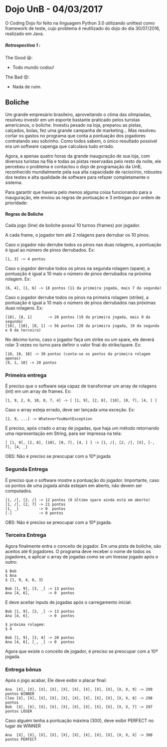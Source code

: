 # Dojo UnB - 04/03/2017

O Coding Dojo foi feito na linguagem Python 3.0 utilizando unittest como framework de teste, cujo problema é reutilizado do dojo do dia 30/07/2016, realizado em Java.

##### Retrospectiva 1 :

The Good :smiley::

- Todo mundo codou!

The Bad :worried::

- Nada de ruim.


## Boliche

Um grande empresário brasileiro, aproveitando o clima das olimpíadas, resolveu investir em um esporte bastante praticado pelos turistas americanos, o boliche. Investiu pesado na loja, preparou as pistas, calçados, bolas, fez uma grande campanha de marketing... Mas resolveu cortar os gastos no programa que conta a pontuação dos jogadores contratando seu sobrinho. Como todos sabem, o único resultado possível era um software capenga que calculava tudo errado.

Agora, a apenas quatro horas da grande inauguração de sua loja, com diversos turistas na fila e todas as pistas reservadas pelo resto da noite, ele percebeu o problema e contactou o dojo de programação da UnB, reconhecido mundialmente pela sua alta capacidade de raciocínio, robustes dos testes e alta qualidade de software para refazer completamente o sistema.

Para garantir que haveria pelo menos alguma coisa funcionando para a inauguração, ele enviou as regras de pontuação e 3 entregas por ordem de prioridade:

#### Regras do Boliche

Cada jogo (line) de boliche possui 10 turnos (frames) por jogador.

A cada frame, o jogador tem até 2 rolagens para derrubar os 10 pinos.

Caso o jogador não derrube todos os pinos nas duas rolagens, a pontuação é igual ao número de pinos derrubados. Ex:

```
[1, 3] -> 4 pontos
```

Caso o jogador derrube todos os pinos na segunda rolagem (spare), a pontuação é igual a 10 mais o número de pinos derrubados na próxima rolagem. Ex:
```
[6, 4], [1, 6] -> 18 pontos (11 da primeira jogada, mais 7 da segunda)
```

Caso o jogador derrube todos os pinos na primeira rolagem (strike), a pontuação é igual a 10 mais o número de pinos derrubados nas próximas duas rolagens. Ex:

```
[10], [8, 1]       -> 28 pontos (19 da primeira jogada, mais 9 da segunda)
[10], [10], [8, 1] -> 56 pontos (28 da primeira jogada, 19 da segunda e 9 da terceira)
```

No décimo turno, caso o jogador faça um strike ou um spare, ele deverá rolar 3 vezes no turno para definir o valor final do strike/spare. Ex:

```
[10, 10, 10] -> 30 pontos (conta-se os pontos da primeira rolagem apenas)
[9, 1, 10] -> 20 pontos
```

### Primeira entrega

É preciso que o software seja capaz de transformar um array de rolagens (int) em um array de frames. Ex:
```
[1, 9, 2, 8, 10, 0, 7, 4] -> [ [1, 9], [2, 8], [10], [0, 7], [4, ] ]
```

Caso o array esteja errado, deve ser lançada uma exceção. Ex:

```
[2, 9, ...] -> WhateverYouWantException
```

É preciso, após criado o array de jogadas, que haja um método retornando uma representação em String, para ser impressa na tela:

```
[ [1, 9], [2, 8], [10], [0, 7], [4, ] ] -> [1, /], [2, /], [X], [-, 7], [4, _]
```

OBS: Não é preciso se preocupar com a 10ª jogada

### Segunda Entrega

É preciso que o software mostre a pontuação do jogador.
Importante, caso os pontos de uma jogada ainda estejam em aberto, não devem ser computados.

```
[1, /], [2, /] -> 12 pontos (O último spare ainda está em aberto)
[1, /], [2, 7] -> 21 pontos
[1, _]         -> 0  pontos
[-]            -> 0 pontos
```

OBS: Não é preciso se preocupar com a 10ª jogada.

### Terceira Entrega

Agora finalmente entra o conceito de jogador. Em uma pista de boliche, são aceitos até 6 jogadores.
O programa deve receber o nome de todos os jogadores, e aplicar o array de jogadas como se um tivesse jogado após o outro:

```
$ Bob
$ Ana
$ {1, 9, 4, 6, 3}

Bob [1, 9], [3, _] -> 13 pontos
Ana [4, 6],        -> 0  pontos
```

E deve aceitar inputs de jogadas após o carregamento inicial:

```
Bob [1, 9], [3, _] -> 13 pontos
Ana [4, 6],        -> 0  pontos

$ próxima rolagem:
$ 4

Bob [1, 9], [3, 4] -> 20 pontos
Ana [4, 6], [_, _] -> 0  pontos
```

Agora que existe o conceito de jogador, é preciso se preocupar com a 10ª jogada.

### Entrega bônus

Após o jogo acabar, Ele deve exibir o placar final:

```
Ana  [X], [X], [X], [X], [X], [X], [X], [X], [X], [X, X, 9] -> 299 pontos WINNER
Cleo [X], [X], [X], [X], [X], [X], [X], [X], [X], [X, X, 8] -> 298 pontos
Bob  [X], [X], [X], [X], [X], [X], [X], [X], [X], [X, X, 7] -> 297 pontos LOSER
```

Caso alguém tenha a pontuação máxima (300), deve exibir PERFECT no lugar de WINNER

```
Ana  [X], [X], [X], [X], [X], [X], [X], [X], [X], [X, X, X] -> 300 pontos PERFECT
```
